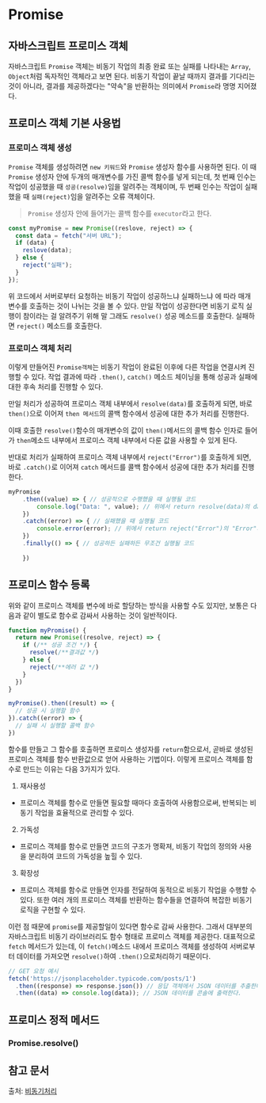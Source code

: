 # Promise

## 자바스크립트 프로미스 객체 
자바스크립트 `Promise` 객체는 비동기 작업의 최종 완료 또는 실패를 나타내는 `Array`, `Object`처럼 독자적인 객체라고 보면 된다. 
비동기 작업이 끝날 때까지 결과를 기다리는 것이 아니라, 결과를 제공하겠다는 "약속"을 반환하는 의미에서 `Promise`라 명명 지어졌다. 

## 프로미스 객체 기본 사용법 
### 프로미스 객체 생성 
`Promise` 객체를 생성하려면 `new 키워드`와 `Promise` 생성자 함수를 사용하면 된다. 이 때 `Promise` 생성자 안에 두개의 매개변수를 가진 콜백 함수를 넣게 되는데, 첫 번째 인수는 작업이 성공했을 때 `성공(resolve)`임을 알려주는 객체이며, 두 번째 인수는 작업이 실패했을 때 `실패(reject)`임을 알려주는 오류 객체이다.

> `Promise` 생성자 안에 들어가는 콜백 함수를 `executor`라고 한다.

```js
const myPromise = new Promise((reslove, reject) => {
  const data = fetch("서버 URL");
  if (data) {
    reslove(data);
  } else {
    reject("실패");
  }
});
```

위 코드에서 서버로부터 요청하는 비동기 작업이 성공하느냐 실패하느냐 에 따라 매개  변수를 호출하는 것이 나뉘는 것을 볼 수 있다. 만일 작업이 성공한다면 비동기 로직 실행이 참이라는 걸 알려주기 위해 말 그래도 `resolve()` 성공 메소드를 호출한다. 
실패하면 `reject()` 메소드를 호출한다. 


### 프로미스 객체 처리
이렇게 만들어진 `Promise객체`는 비동기 작업이 완료된 이후에 다른 작업을 연결시켜 진행할 수 있다. 작업 결과에 따라 `.then()`, `catch()` 메소드 체이닝을 통해 성공과 실패에 대한 후속 처리를 진행할 수 있다.

만일 처리가 성공하여 프로미스 객체 내부에서 `resolve(data)`를 호출하게 되면, 바로 `then()`으로 이어져 `then 메서드`의 콜백 함수에서 성공에 대한 추가 처리를 진행한다. 

이때 호출한 `resolve()`함수의 매개변수의 값이 `then()`메서드의 콜백 함수 인자로 들어가 `then`메소드 내부에서 프로미스 객체 내부에서 다룬 값을 사용할 수 있게 된다.

반대로 처리가 실패하여 프로미스 객체 내부에서 `reject("Error")`를 호출하게 되면, 바로 `.catch()`로 이어져 `catch` 메서드를 콜백 함수에서 성공에 대한 추가 처리를 진행한다.
```js
myPromise
    .then((value) => { // 성공적으로 수행했을 때 실행될 코드
    	console.log("Data: ", value); // 위에서 return resolve(data)의 data값이 출력된다
    })
    .catch((error) => { // 실패했을 때 실행될 코드
     	console.error(error); // 위에서 return reject("Error")의 "Error"가 출력된다
    })
    .finally(() => { // 성공하든 실패하든 무조건 실행될 코드
    	
    })
```

## 프로미스 함수 등록 
위와 같이 프로미스 객체를 변수에 바로 할당하는 방식을 사용할 수도 있지만, 보통은 다음과 같이 별도로 함수로 감싸서 사용하는 것이 일반적이다.
```js
function myPromise() {
  return new Promise((resolve, reject) => {
    if (/** 성공 조건 */) {
      resolve(/**결과값 */)
    } else {
      reject(/**에러 값 */)
    }
  })
}

myPromise().then((result) => {
  // 성공 시 실행할 함수
}).catch((error) => {
  // 실패 시 실행할 콜백 함수
})
```
함수를 만들고 그 함수를 호출하면 프로미스 생성자를 `return`함으로서, 곧바로 생성된 프로미스 객체를 함수 반환값으로 얻어 사용하는 기법이다. 이렇게 프로미스 객체를 함수로 만드는 이유는 다음 3가지가 있다.
1. 재사용성
- 프로미스 객체를 함수로 만들면 필요할 때마다 호출하여 사용함으로써, 반복되는 비동기 작업을 효율적으로 관리할 수 있다.
2. 가독성
- 프로미스 객체를 함수로 만들면 코드의 구조가 명확져, 비동기 작업의 정의와 사용을 분리하여 코드의 가독성을 높힐 수 있다.
3. 확장성
- 프로미스 객체를 함수로 만들면 인자를 전달하여 동적으로 비동기 작업을 수행할 수 있다. 또한 여러 개의 프로미스 객체를 반환하는 함수들을 연결하여 복잡한 비동기 로직을 구현할 수 있다.

이런 점 때문에 `promise`를 제공할일이 있다면 함수로 감싸 사용한다. 
그래서 대부분의 자바스크립트 비동기 라이브러리도 함수 형태로 프로미스 객체를 제공한다. 
대표적으로 `fetch` 메서드가 있는데, 이 `fetch()`메소드 내에서 프로미스 객체를 생성하여 서버로부터 데이터를 가져오면 `resolve()`하여 `.then()`으로처리하기 때문이다. 
```js
// GET 요청 예시
fetch('https://jsonplaceholder.typicode.com/posts/1')
  .then((response) => response.json()) // 응답 객체에서 JSON 데이터를 추출한다.
  .then((data) => console.log(data)); // JSON 데이터를 콘솔에 출력한다.
```


## 프로미스 정적 메서드
### Promise.resolve()


## 참고 문서

출처: [비동기처리](https://inpa.tistory.com/entry/JS-📚-비동기처리-Promise )